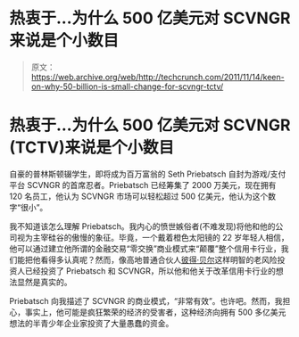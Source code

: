 # 热衷于...为什么 500 亿美元对 SCVNGR 来说是个小数目

> 原文：<https://web.archive.org/web/http://techcrunch.com/2011/11/14/keen-on-why-50-billion-is-small-change-for-scvngr-tctv/>

# 热衷于…为什么 500 亿美元对 SCVNGR (TCTV)来说是个小数目

自豪的普林斯顿辍学生，即将成为百万富翁的 Seth Priebatsch 自封为游戏/支付平台 SCVNGR 的首席忍者。Priebatsch 已经筹集了 2000 万美元，现在拥有 120 名员工，他认为 SCVNGR 市场可以轻松超过 500 亿美元，他认为这个数字“很小”。

我不知道该怎么理解 Priebatsch。我内心的愤世嫉俗者(不难发现)将他和他的公司视为主宰硅谷的傲慢的象征。毕竟，一个戴着橙色太阳镜的 22 岁年轻人相信，他可以通过建立他所谓的金融交易“零交换”商业模式来“颠覆”整个信用卡行业，我们能把他看得多认真呢？然而，像高地普通合伙人[彼得·贝尔](https://web.archive.org/web/20230203071712/https://techcrunch.com/2011/11/10/keen-on-peter-bell-yes-silicon-valley-is-a-natural-meritocracy-tctv/)这样明智的老风险投资人已经投资了 Priebatsch 和 SCVNGR，所以他和他关于改革信用卡行业的想法显然是真实的。

Priebatsch 向我描述了 SCVNGR 的商业模式，“非常有效”。也许吧。然而，我担心，事实上，他可能是疯狂繁荣的经济的受害者，这种经济向拥有 500 多亿美元想法的半青少年企业家投资了大量愚蠢的资金。